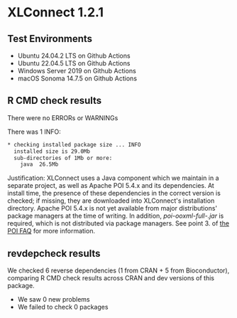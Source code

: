 # XLConnect 1.2.1

## Test Environments

* Ubuntu 24.04.2 LTS on Github Actions
* Ubuntu 22.04.5 LTS on Github Actions
* Windows Server 2019 on Github Actions
* macOS Sonoma 14.7.5 on Github Actions

## R CMD check results

There were no ERRORs or WARNINGs

There was 1 INFO:

```sh
* checking installed package size ... INFO
  installed size is 29.0Mb
  sub-directories of 1Mb or more:
    java  26.5Mb
```

Justification: XLConnect uses a Java component which we maintain in a separate project, as well as Apache POI 5.4.x and its dependencies. At install time, the presence of these dependencies in the correct version is checked; if missing, they are downloaded into XLConnect's installation directory. Apache POI 5.4.x is not yet available from major distributions' package managers at the time of writing. In addition, _poi-ooxml-full-<version>.jar_ is required, which is not distributed via package managers. See point 3. of [the POI FAQ](https://poi.apache.org/help/faq.html) for more information.

## revdepcheck results

We checked 6 reverse dependencies (1 from CRAN + 5 from Bioconductor), comparing R CMD check results across CRAN and dev versions of this package.

 * We saw 0 new problems
 * We failed to check 0 packages
